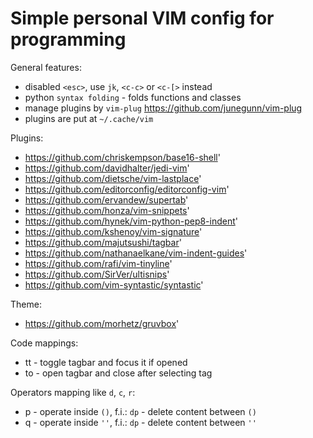 Simple personal VIM config for programming
==========================================

General features:
 * disabled `<esc>`, use `jk`, `<c-c>` or `<c-[>` instead
 * python `syntax folding` - folds functions and classes
 * manage plugins by `vim-plug` https://github.com/junegunn/vim-plug
 * plugins are put at `~/.cache/vim`

Plugins:
 * https://github.com/chriskempson/base16-shell'
 * https://github.com/davidhalter/jedi-vim'
 * https://github.com/dietsche/vim-lastplace'
 * https://github.com/editorconfig/editorconfig-vim'
 * https://github.com/ervandew/supertab'
 * https://github.com/honza/vim-snippets'
 * https://github.com/hynek/vim-python-pep8-indent'
 * https://github.com/kshenoy/vim-signature'
 * https://github.com/majutsushi/tagbar'
 * https://github.com/nathanaelkane/vim-indent-guides'
 * https://github.com/rafi/vim-tinyline'
 * https://github.com/SirVer/ultisnips'
 * https://github.com/vim-syntastic/syntastic'

Theme:
 * https://github.com/morhetz/gruvbox'



Code mappings:
 * tt - toggle tagbar and focus it if opened
 * to - open tagbar and close after selecting tag

Operators mapping like `d`, `c`, `r`:
 * <operator>p - operate inside `()`, f.i.: `dp` - delete content between `()`
 * <operator>q - operate inside `''`, f.i.: `dp` - delete content between `''`
 * <operator>Q - operate inside `""`, f.i.: `dp` - delete content between `""`
 * <operator>ar - find next `(` and operate between `()`, f.i.: `car`
